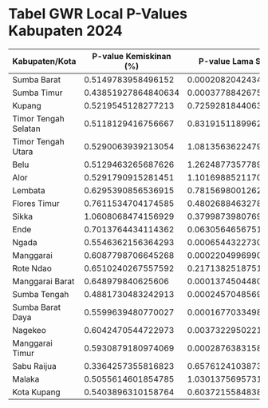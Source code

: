 # Tabel GWR Local P-Values Kabupaten 2024

| **Kabupaten/Kota** | **P-value Kemiskinan (%)** | **P-value Lama Sekolah** | **P-value IPM** | **P-value Kepadatan** | **P-value Air Minum (%)** | **P-value Sanitasi (%)** | **P-value Nakes/Kepadatan** | **P-value Penolong Medis(%)** | **P-value Wasting(%)** | **P-value diberi ASI (%)** |
|----------------------|----------------------------|--------------------------|---------------------|-----------------------|---------------------------|--------------------------|-----------------------------|-------------------------------|------------------------|----------------------------|
| Sumba Barat          | 0.5149783958496152         | 0.00020820424342027355   | 0.24671854585332587 | 0.04896346078154934   | 0.3096662170223635        | 0.5137926671017208       | 0.8650151434603903          | 0.01765882704495303           | 0.15593534599792636    | 0.6769382303336342         |
| Sumba Timur          | 0.43851927864840634        | 0.0003778842675395966    | 0.3564845792174062  | 0.04021250397475984   | 0.29746124100427096       | 0.5728141142522352       | 0.8238188242345613          | 0.024384544098299155          | 0.1094274118667028     | 0.5919880932161452         |
| Kupang               | 0.5219545128277213         | 0.7259281844063111       | 1.0788241938961836  | 1.3347424496278624    | 0.05134194620305532       | 0.31269776706204333      | 0.6800711623460263          | 0.94978811650238              | 0.01838812334124318    | 1.256287003443244          |
| Timor Tengah Selatan | 0.5118129416756667         | 0.8319151189962909       | 0.9863591620256741  | 1.361376145266774     | 0.04459964869280275       | 0.326634075897955        | 0.6870056386451837          | 0.9043651494587448            | 0.05042599270473236    | 1.1840150813735002         |
| Timor Tengah Utara   | 0.5290063939213054         | 1.0813563622479736       | 1.0396646132953935  | 1.4134694361357107    | 0.0371338559422939        | 0.4485152883292335       | 0.8103927447492941          | 0.8300578146666227            | 0.08712714771345831    | 1.0540582177041413         |
| Belu                 | 0.5129463265687626         | 1.2624877357789182       | 1.052029867705247   | 1.2749042567089142    | 0.03296845197185816       | 0.5478711621035112       | 0.8714751795424207          | 0.7710438171364169            | 0.12941375820669632    | 0.9668803063559106         |
| Alor                 | 0.5291790915281451         | 1.1016988521170912       | 1.480007329172958   | 0.6339832471820426    | 0.024469601521913575      | 1.185681389456644        | 1.2512422150105107          | 0.6159995494220172            | 0.11012194222475002    | 0.721127317014854          |
| Lembata              | 0.6295390856536915         | 0.7815698001262328       | 0.9253704201487822  | 0.2643613934556521    | 0.033227013509659176      | 1.3185756733323397       | 1.3661421501318158          | 0.5594548338194334            | 0.04760645616504566    | 0.63009372935251           |
| Flores Timur         | 0.7611534704174585         | 0.4802688463278544       | 0.35705251539266514 | 0.0636332590576113    | 0.08676911347096539       | 0.8039288769888898       | 0.9089907461199975          | 0.4766964569898432            | 0.04663323512209028    | 0.5460232397816702         |
| Sikka                | 1.0608068474156929         | 0.379987398076985        | 0.03841320156318273 | 0.0020393792480611905 | 1.2655617504168344        | 0.4105979459966337       | 0.1264642577556545          | 0.49581657495059306           | 0.2504938417460403     | 0.8949823770053444         |
| Ende                 | 0.7013764434114362         | 0.06305646567513234      | 0.29398185251032527 | 0.0014840566884049    | 0.40853396073879145       | 0.3106765952698378       | 0.14666849579168473         | 1.3935730201243262            | 0.581597081286443      | 0.5756665537025216         |
| Ngada                | 0.5546362156364293         | 0.0006544322730405172    | 0.8491657935979062  | 0.012042929657899215  | 0.28656302724153326       | 0.45529932124241734      | 0.6061118443751835          | 0.10107509732064424           | 0.3145862554870146     | 0.4970636779711819         |
| Manggarai            | 0.6087798706645268         | 0.00022049969906190459   | 0.48593393913311966 | 0.018056010244672294  | 0.28237001718124977       | 0.45017946062643377      | 0.7075434522180803          | 0.044800445589543325          | 0.3289580650648387     | 0.5747932555405907         |
| Rote Ndao            | 0.6510240267557592         | 0.21713825187515845      | 1.4217534796959597  | 1.0139332316428111    | 0.13959550309120994       | 0.213661028666714        | 0.7934534892188227          | 1.234923108376862             | 0.0003048309377960967  | 1.325402630389173          |
| Manggarai Barat      | 0.648979840625606          | 0.00013745044803203932   | 0.3380520295886672  | 0.023696149501366115  | 0.2873985998380413        | 0.4496363150370386       | 0.7625297205816943          | 0.029353574014842843          | 0.33053546057510386    | 0.6508519315879036         |
| Sumba Tengah         | 0.4881730483242913         | 0.0002457048569937115    | 0.2766757316409415  | 0.045859319502603246  | 0.30487952891826897       | 0.5299802112505315       | 0.8526964569794164          | 0.01930390597174425           | 0.14047997997018458    | 0.6449603085068684         |
| Sumba Barat Daya     | 0.5599639480770027         | 0.00016770334985605206   | 0.23710769660738096 | 0.04543371621125891   | 0.310842557272212         | 0.4860453997321814       | 0.857807819054436           | 0.017826856628677             | 0.1964546761506224     | 0.6878108129957596         |
| Nagekeo              | 0.6042470544722973         | 0.0037322950221787554    | 1.199846707723025   | 0.004178656714805662  | 0.28753003310411895       | 0.4172442754657717       | 0.3784572226349804          | 0.4784325716851653            | 0.4655148464385349     | 0.5221170573945466         |
| Manggarai Timur      | 0.5930879180974069         | 0.0002876383158173512    | 0.5623165534231169  | 0.01645478770261488   | 0.28502462754055713       | 0.45087130256324237      | 0.6845846908834924          | 0.054379954380888385          | 0.3250688131087004     | 0.546793972276964          |
| Sabu Raijua          | 0.3364257355816823         | 0.6576124103873043       | 0.8981948470941653  | 0.14117865318458545   | 1.1024376424309887        | 1.2884073348618672       | 0.6829837550885194          | 1.0708559531426232            | 0.0011743665576667839  | 0.8715953727868786         |
| Malaka               | 0.5055614601854785         | 1.0301375695731403       | 0.9296149993241066  | 1.4736727254535351    | 0.038742386689866404      | 0.38729308353840985      | 0.7428451794409918          | 0.8384420978230405            | 0.13879818897506002    | 1.06986847994744           |
| Kota Kupang          | 0.5403896310158764         | 0.6037215584838409       | 1.2049985849249574  | 1.3037652194550575    | 0.06471339251141939       | 0.2970761561446911       | 0.6902745340411732          | 1.0119624288604516            | 0.005367547973120335   | 1.3458813125043676         |
